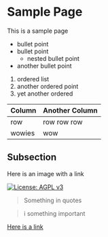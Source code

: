 # Sample Page

This is a sample page

* bullet point
* bullet point
	* nested bullet point
* another bullet point

1. ordered list
2. another ordered point
3. yet another ordered

| Column  | Another Column |
| ------  | -------------- |
| row     | row row row    |
| wowies  | wow            |

## Subsection

Here is an image with a link

[![License: AGPL v3](https://img.shields.io/badge/License-AGPL%20v3-blue.svg)](https://www.gnu.org/licenses/agpl-3.0)

> Something in quotes

> i something important

[Here is a link](https://github.com/ALSWiki)
